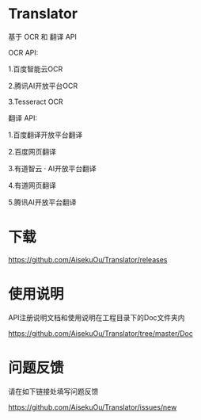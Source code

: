 # Translator

基于 OCR 和 翻译 API 

OCR API:

1.百度智能云OCR

2.腾讯AI开放平台OCR

3.Tesseract OCR

翻译 API:

1.百度翻译开放平台翻译

2.百度网页翻译

3.有道智云 · AI开放平台翻译

4.有道网页翻译

5.腾讯AI开放平台翻译

# 下载

https://github.com/AisekuOu/Translator/releases

# 使用说明

API注册说明文档和使用说明在工程目录下的Doc文件夹内

https://github.com/AisekuOu/Translator/tree/master/Doc

# 问题反馈

请在如下链接处填写问题反馈

https://github.com/AisekuOu/Translator/issues/new


